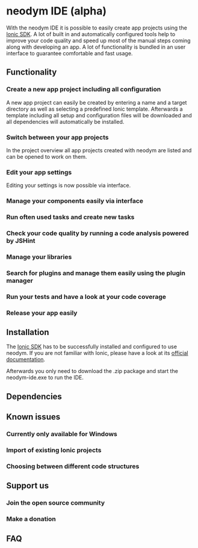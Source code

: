 # neodym IDE (alpha)

With the neodym IDE it is possible to easily create app projects using the [Ionic SDK](http://ionicframework.com). A lot of built in and automatically configured tools help to improve your code quality and speed up most of the manual steps coming along with developing an app. A lot of functionality is bundled in an user interface to guarantee comfortable and fast usage.

## Functionality

### Create a new app project including all configuration
A new app project can easily be created by entering a name and a target directory as well as selecting a predefined Ionic template. Afterwards a template including all setup and configuration files will be downloaded and all dependencies will automatically be installed.

### Switch between your app projects
In the project overview all app projects created with neodym are listed and can be opened to work on them.

### Edit your app settings
Editing your settings is now possible via interface.

### Manage your components easily via interface

### Run often used tasks and create new tasks

### Check your code quality by running a code analysis powered by JSHint

### Manage your libraries

### Search for plugins and manage them easily using the plugin manager

### Run your tests and have a look at your code coverage

### Release your app easily

## Installation

The [Ionic SDK](http://ionicframework.com) has to be successfully installed and configured to use neodym. If you are not familiar with Ionic, please have a look at its [official documentation](http://ionicframework.com/docs/).

Afterwards you only need to download the .zip package and start the neodym-ide.exe to run the IDE.

## Dependencies

## Known issues
### Currently only available for Windows
### Import of existing Ionic projects
### Choosing between different code structures

## Support us
### Join the open source community
### Make a donation

## FAQ 
